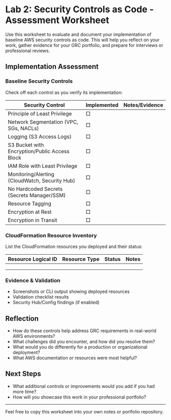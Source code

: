 # Lab 2: Security Controls as Code - Assessment Worksheet

Use this worksheet to evaluate and document your implementation of baseline AWS security controls as code. This will help you reflect on your work, gather evidence for your GRC portfolio, and prepare for interviews or professional reviews.

## Implementation Assessment

### Baseline Security Controls
Check off each control as you verify its implementation:

| Security Control | Implemented | Notes/Evidence |
|------------------|-------------|---------------|
| Principle of Least Privilege | □ | |
| Network Segmentation (VPC, SGs, NACLs) | □ | |
| Logging (S3 Access Logs) | □ | |
| S3 Bucket with Encryption/Public Access Block | □ | |
| IAM Role with Least Privilege | □ | |
| Monitoring/Alerting (CloudWatch, Security Hub) | □ | |
| No Hardcoded Secrets (Secrets Manager/SSM) | □ | |
| Resource Tagging | □ | |
| Encryption at Rest | □ | |
| Encryption in Transit | □ | |

### CloudFormation Resource Inventory
List the CloudFormation resources you deployed and their status:

| Resource Logical ID | Resource Type | Status | Notes |
|---------------------|--------------|--------|-------|
|                     |              |        |       |
|                     |              |        |       |
|                     |              |        |       |

### Evidence & Validation
- Screenshots or CLI output showing deployed resources
- Validation checklist results
- Security Hub/Config findings (if enabled)

## Reflection
- How do these controls help address GRC requirements in real-world AWS environments?
- What challenges did you encounter, and how did you resolve them?
- What would you do differently for a production or organizational deployment?
- What AWS documentation or resources were most helpful?

## Next Steps
- What additional controls or improvements would you add if you had more time?
- How will you showcase this work in your professional portfolio?

---

Feel free to copy this worksheet into your own notes or portfolio repository.
